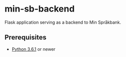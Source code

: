 # min-sb-backend

Flask application serving as a backend to Min Språkbank.

## Prerequisites
* [Python 3.6.1](http://python.org/) or newer
